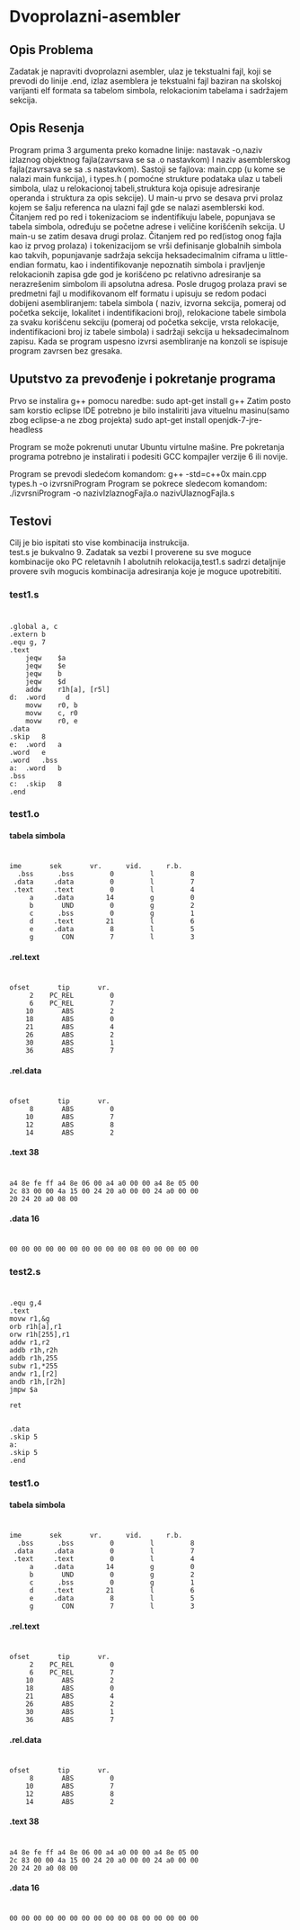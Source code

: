 # Dvoprolazni-asembler
## Opis Problema

Zadatak je napraviti dvoprolazni asembler, ulaz je tekstualni fajl, koji se prevodi do linije .end, izlaz asemblera je tekstualni fajl baziran na skolskoj varijanti elf formata sa tabelom simbola, relokacionim tabelama i sadržajem sekcija.

## Opis Resenja

Program prima 3 argumenta preko komadne linije: nastavak -o,naziv izlaznog objektnog fajla(zavrsava se sa .o nastavkom) I naziv asemblerskog fajla(zavrsava se sa .s nastavkom). 
	Sastoji se fajlova: main.cpp (u kome se nalazi main funkcija), i types.h ( pomoćne strukture podataka ulaz u tabeli simbola, ulaz u relokacionoj tabeli,struktura koja opisuje adresiranje operanda i struktura za opis sekcije). 
	U main-u prvo se desava prvi prolaz kojem se šalju referenca na ulazni fajl gde se nalazi asemblerski kod. Čitanjem red po red i tokenizaciom se indentifikuju labele, popunjava se tabela simbola, određuju se početne adrese i veličine korišćenih sekcija. 
	U main-u se zatim desava drugi prolaz. Čitanjem red po red(istog onog fajla kao iz prvog prolaza) i tokenizacijom se vrši definisanje globalnih simbola kao takvih, popunjavanje sadržaja sekcija heksadecimalnim ciframa u little-endian formatu, kao i indentifikovanje nepoznatih simbola i pravljenje relokacionih zapisa gde god je korišćeno pc relativno adresiranje sa nerazrešenim simbolom ili apsolutna adresa.
	Posle drugog prolaza pravi se predmetni fajl u modifikovanom elf formatu i upisuju se redom podaci dobijeni asembliranjem: tabela simbola ( naziv, izvorna sekcija, pomeraj od početka sekcije, lokalitet i indentifikacioni broj),  relokacione tabele simbola za svaku korišćenu sekciju (pomeraj od početka sekcije, vrsta relokacije, indentifikacioni broj iz tabele simbola) i sadržaji sekcija u heksadecimalnom zapisu.
	Kada se program uspesno izvrsi asembliranje na konzoli se ispisuje program zavrsen bez gresaka.

## Uputstvo za prevođenje i pokretanje programa

Prvo se instalira g++ pomocu naredbe: 
sudo apt-get install g++
Zatim posto sam korstio eclipse IDE potrebno je bilo instaliriti java vituelnu masinu(samo zbog eclipse-a ne zbog projekta)
sudo apt-get install openjdk-7-jre-headless

Program se može pokrenuti unutar Ubuntu virtulne mašine. Pre pokretanja programa potrebno je instalirati i podesiti GCC kompajler verzije 6 ili novije.

Program se prevodi sledećom komandom:
g++ -std=c++0x main.cpp types.h -o izvrsniProgram 
Program se pokrece sledecom komandom:
./izvrsniProgram -o nazivIzlaznogFajla.o nazivUlaznogFajla.s

## Testovi

Cilj je bio ispitati sto vise kombinacija instrukcija.  
test.s je bukvalno 9. Zadatak sa vezbi I proverene su sve moguce kombinacije oko PC reletavnih I abolutnih relokacija,test1.s sadrzi detaljnije provere svih mogucis kombinacija adresiranja koje je moguce upotrebititi. 

### test1.s

#
	.global a, c
	.extern b
	.equ g, 7
	.text
		jeqw	$a
		jeqw	$e
		jeqw 	b
		jeqw	$d
		addw	r1h[a], [r5l]
	d: 	.word	  d
		movw 	r0, b
		movw	c, r0
		movw	r0, e
	.data
	.skip 	8
	e:	.word	a
	.word	e
	.word	.bss 
	a:	.word	b
	.bss
	c:	.skip 	8
	.end

### test1.o

#### tabela simbola
#      
	ime       sek       vr.      vid.      r.b.
      .bss      .bss         0         l         8
     .data     .data         0         l         7
     .text     .text         0         l         4
         a     .data        14         g         0
         b       UND         0         g         2
         c      .bss         0         g         1
         d     .text        21         l         6
         e     .data         8         l         5
         g       CON         7         l         3

#### .rel.text
#    
	ofset       tip       vr.
         2    PC_REL         0
         6    PC_REL         7
        10       ABS         2
        18       ABS         0
        21       ABS         4
        26       ABS         2
        30       ABS         1
        36       ABS         7

#### .rel.data
#    
	ofset       tip       vr.
         8       ABS         0
        10       ABS         7
        12       ABS         8
        14       ABS         2

#### .text  38
#	
	a4 8e fe ff a4 8e 06 00 a4 a0 00 00 a4 8e 05 00
	2c 83 00 00 4a 15 00 24 20 a0 00 00 24 a0 00 00
	20 24 20 a0 08 00 

#### .data  16
#	
	00 00 00 00 00 00 00 00 00 00 08 00 00 00 00 00


### test2.s

# 
	.equ g,4
	.text
	movw r1,&g
	orb r1h[a],r1
	orw r1h[255],r1
	addw r1,r2
	addb r1h,r2h
	addb r1h,255
	subw r1,*255
	andw r1,[r2]
	andb r1h,[r2h]
	jmpw $a

	ret


	.data
	.skip 5
	a:
	.skip 5
	.end
	
### test1.o

#### tabela simbola
#      
	ime       sek       vr.      vid.      r.b.
      .bss      .bss         0         l         8
     .data     .data         0         l         7
     .text     .text         0         l         4
         a     .data        14         g         0
         b       UND         0         g         2
         c      .bss         0         g         1
         d     .text        21         l         6
         e     .data         8         l         5
         g       CON         7         l         3

#### .rel.text
#    
	ofset       tip       vr.
         2    PC_REL         0
         6    PC_REL         7
        10       ABS         2
        18       ABS         0
        21       ABS         4
        26       ABS         2
        30       ABS         1
        36       ABS         7

#### .rel.data
#    
	ofset       tip       vr.
         8       ABS         0
        10       ABS         7
        12       ABS         8
        14       ABS         2

#### .text  38
#	
	a4 8e fe ff a4 8e 06 00 a4 a0 00 00 a4 8e 05 00
	2c 83 00 00 4a 15 00 24 20 a0 00 00 24 a0 00 00
	20 24 20 a0 08 00 

#### .data  16
#	
	00 00 00 00 00 00 00 00 00 00 08 00 00 00 00 00

